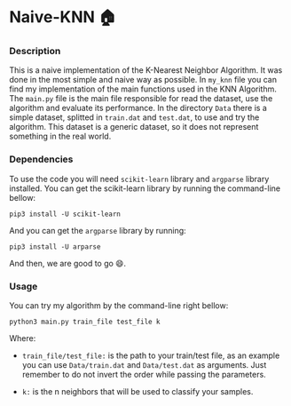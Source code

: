 # Naive-KNN :house:
### Description
This is a naive implementation of the K-Nearest Neighbor Algorithm. It was done in the most simple and naive way as possible. In `my_knn` file you can find my implementation of the main functions used in the KNN Algorithm. The `main.py` file is the main file responsible for read the dataset, use the algorithm and evaluate its performance. In the directory `Data` there is a simple dataset, splitted in `train.dat` and `test.dat`, to use and try the algorithm. This dataset is a generic dataset, so it does not represent something in the real world. 

### Dependencies

To use the code you will need `scikit-learn` library and `argparse` library installed. You can get the scikit-learn library by running the command-line bellow:

```
pip3 install -U scikit-learn
```

And you can get the `argparse` library by running:

```
pip3 install -U arparse
```

And then, we are good to go :smile:.

### Usage
You can try my algorithm by the command-line right bellow:
```
python3 main.py train_file test_file k
```
Where:

- `train_file/test_file:` is the path to your train/test file, as an example you can use `Data/train.dat` and `Data/test.dat` as arguments. Just remember to do not invert the order while passing the parameters.

- `k:` is the n neighbors that will be used to classify your samples. 
